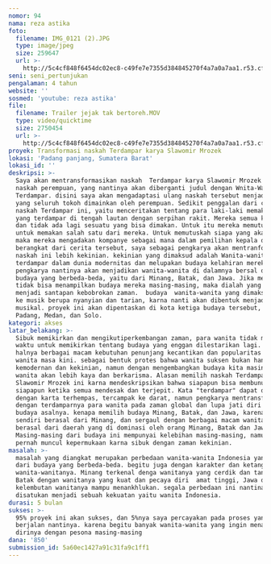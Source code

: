 ```yaml
---
nomor: 94
nama: reza astika
foto:
  filename: IMG_0121 (2).JPG
  type: image/jpeg
  size: 259647
  url: >-
    http://5c4cf848f6454dc02ec8-c49fe7e7355d384845270f4a7a0a7aa1.r53.cf2.rackcdn.com/609d91e8-d568-47f0-a261-15d4114ac09d/IMG_0121%20(2).JPG
seni: seni_pertunjukan
pengalaman: 4 tahun
website: ''
sosmed: 'youtube: reza astika'
file:
  filename: Trailer jejak tak bertoreh.MOV
  type: video/quicktime
  size: 2750454
  url: >-
    http://5c4cf848f6454dc02ec8-c49fe7e7355d384845270f4a7a0a7aa1.r53.cf2.rackcdn.com/219a8efb-e98e-4098-aab2-134c3a68490f/Trailer%20jejak%20tak%20bertoreh.MOV
proyek: Transformasi naskah Terdampar karya Slawomir Mrozek
lokasi: 'Padang panjang, Sumatera Barat'
lokasi_id: ''
deskripsi: >-
  Saya akan mentransformasikan naskah  Terdampar karya Slawomir Mrozek menjadi
  naskah perempuan, yang nantinya akan diberganti judul dengan Wnita-Wanita
  Terdampar. disini saya akan mengadaptasi ulang naskah tersebut menjadi nakah
  yang seluruh tokoh dimainkan oleh perempuan. Sedikit penggalan dari cerita
  naskah Terdampar ini, yaitu menceritakan tentang para laki-laki memakai jas 
  yang terdampar di tengah lautan dengan serpihan rakit. Mereka semua kelaparan
  dan tidak ada lagi sesuatu yang bisa dimakan. Untuk itu mereka memutuskan
  untuk memakan salah satu dari mereka. Untuk memutuskah siapa yang akan dimakan
  maka mereka mengadakan kompanye sebagai mana dalam pemilihan kepala daerah.
  berangkat dari cerita tersebut, saya sebagai pengkarya akan mentranformasikan
  naskah ini lebih kekinian. kekinian yang dimaksud adalah Wanita-wanita yang
  terdampar dalam dunia modernitas dan melupakan budaya kelahiran mereka. namun
  pengkarya nantinya akan menjadikan wanita-wanita di dalamnya bersal dari
  budaya yang berbeda-beda, yaitu dari Minang, Batak, dan Jawa. Jika mereka 
  tidak bisa menampilkan budaya mereka masing-masing, maka dialah yang akan
  menjadi santapan kebobrokan zaman.  budaya  wanita-wanita yang dimaksud lebih
  ke musik berupa nyanyian dan tarian, karna nanti akan dibentuk menjadi teater
  musikal. proyek ini akan dipentaskan di kota ketiga budaya tersebut, yaitu
  Padang, Medan, dan Solo.
kategori: akses
latar_belakang: >-
  Sibuk memikirkan dan mengikutiperkembangan zaman, para wanita tidak mempunyai
  waktu untuk memikirkan tentang budaya yang enggan dilestarikan lagi. Seperti
  halnya berbagai macam kebutuhan penunjang kecantikan dan popularitas para
  wanita masa kini. sebagai bentuk protes bahwa wanita suksen bukan hanya dengan
  kemodernan dan kekinian, namun dengan mengembangkan budaya kita masing-masing,
  wanita akan lebih kaya dan berkarisma. Alasan memilih naskah Terdampar karya
  Slawomir Mrozek ini karna mendeskripsikan bahwa siapapun bisa membunuh
  siapapun ketika semua mendesak dan terjepit. Kata "terdampar" dapat diartikan
  dengan karta terhempas, tercampak ke darat, namun pengkarya mentransformasikan
  dengan terdamparnya para wanita pada zaman global dan lupa jati diri dan
  budaya asalnya. kenapa memilih budaya Minang, Batak, dan Jawa, karena saya
  sendiri berasal dari Minang, dan sergaul dengan berbagai macam wanita yang
  berasal dari daerah yang di dominasi oleh orang Minang, Batak dan Jawa.
  Masing-masing dari budaya ini mempunyai kelebihan masing-masing, namun tak
  pernah muncul kepermukaan karna sibuk dengan zaman kekinian.
masalah: >-
  masalah yang diangkat merupakan perbedaan wanita-wanita Indonesia yang berasal
  dari budaya yang berbeda-beda. begitu juga dengan karakter dan ketangguhan
  wanita-wanitanya. Minang terkenal denga wanitanya yang cerdik dan tangguh,
  Batak dengan wanitanya yang kuat dan pecaya diri  amat tinggi, Jawa dengan
  kelembutan wanitanya mampu menankhlukan. segala perbedaan ini nantinakan
  disatukan menjadi sebuah kekuatan yaitu wanita Indonesia. 
durasi: 5 bulan
sukses: >-
  95% proyek ini akan sukses, dan 5%nya saya percayakan pada proses yang
  berjalan nantinya. karena begitu banyak wanita-wanita yang ingin menampakkan
  dirinya dengan pesona masing-masing
dana: '850'
submission_id: 5a60ec1427a91c31fa9c1ff1
---
```

